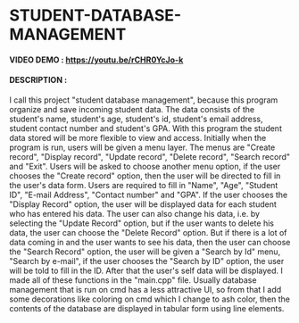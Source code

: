 # STUDENT-DATABASE-MANAGEMENT
#### VIDEO DEMO  : https://youtu.be/rCHR0YcJo-k
#### DESCRIPTION :
  I call this project "student database management", because this program organize and save incoming student data. The data consists of the student's name, student's age, student's id, student's email address, student contact number and student's GPA. With this program the student data stored will be more flexible to view and access. Initially when the program is run, users will be given a menu layer. The menus are "Create record", "Display record", "Update record", "Delete record", "Search record" and "Exit".
  Users will be asked to choose another menu option, if the user chooses the "Create record" option, then the user will be directed to fill in the user's data form. Users are required to fill in "Name", "Age", "Student ID", "E-mail Address", "Contact number" and "GPA". If the user chooses the "Display Record" option, the user will be displayed data for each student who has entered his data. The user can also change his data, i.e. by selecting the "Update Record" option, but if the user wants to delete his data, the user can choose the "Delete Record" option. But if there is a lot of data coming in and the user wants to see his data, then the user can choose the "Search Record" option, the user will be given a "Search by Id" menu, "Search by e-mail", if the user chooses the "Search by ID" option, the user will be told to fill in the ID. After that the user's self data will be displayed. I made all of these functions in the "main.cpp" file.
  Usually database management that is run on cmd has a less attractive UI, so from that I add some decorations like coloring on cmd which I change to ash color, then the contents of the database are displayed in tabular form using line elements.
